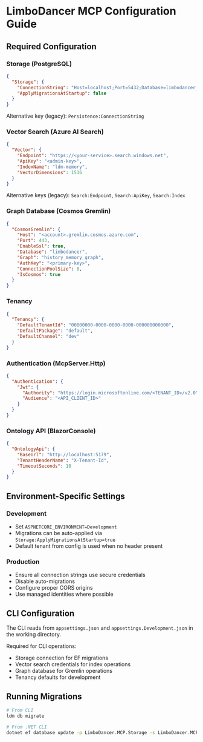 # LimboDancer MCP Configuration Guide

## Required Configuration

### Storage (PostgreSQL)
```json
{
  "Storage": {
    "ConnectionString": "Host=localhost;Port=5432;Database=limbodancer_dev;Username=postgres;Password=postgres",
    "ApplyMigrationsAtStartup": false
  }
}
```
Alternative key (legacy): `Persistence:ConnectionString`

### Vector Search (Azure AI Search)
```json
{
  "Vector": {
    "Endpoint": "https://<your-service>.search.windows.net",
    "ApiKey": "<admin-key>",
    "IndexName": "ldm-memory",
    "VectorDimensions": 1536
  }
}
```
Alternative keys (legacy): `Search:Endpoint`, `Search:ApiKey`, `Search:Index`

### Graph Database (Cosmos Gremlin)
```json
{
  "CosmosGremlin": {
    "Host": "<account>.gremlin.cosmos.azure.com",
    "Port": 443,
    "EnableSsl": true,
    "Database": "limbodancer",
    "Graph": "history_memory_graph",
    "AuthKey": "<primary-key>",
    "ConnectionPoolSize": 8,
    "IsCosmos": true
  }
}
```

### Tenancy
```json
{
  "Tenancy": {
    "DefaultTenantId": "00000000-0000-0000-0000-000000000000",
    "DefaultPackage": "default",
    "DefaultChannel": "dev"
  }
}
```

### Authentication (McpServer.Http)
```json
{
  "Authentication": {
    "Jwt": {
      "Authority": "https://login.microsoftonline.com/<TENANT_ID>/v2.0",
      "Audience": "<API_CLIENT_ID>"
    }
  }
}
```

### Ontology API (BlazorConsole)
```json
{
  "OntologyApi": {
    "BaseUrl": "http://localhost:5179",
    "TenantHeaderName": "X-Tenant-Id",
    "TimeoutSeconds": 10
  }
}
```

## Environment-Specific Settings

### Development
- Set `ASPNETCORE_ENVIRONMENT=Development`
- Migrations can be auto-applied via `Storage:ApplyMigrationsAtStartup=true`
- Default tenant from config is used when no header present

### Production
- Ensure all connection strings use secure credentials
- Disable auto-migrations
- Configure proper CORS origins
- Use managed identities where possible

## CLI Configuration

The CLI reads from `appsettings.json` and `appsettings.Development.json` in the working directory.

Required for CLI operations:
- Storage connection for EF migrations
- Vector search credentials for index operations
- Graph database for Gremlin operations
- Tenancy defaults for development

## Running Migrations

```bash
# From CLI
ldm db migrate

# From .NET CLI
dotnet ef database update -p LimboDancer.MCP.Storage -s LimboDancer.MCP.McpServer
```